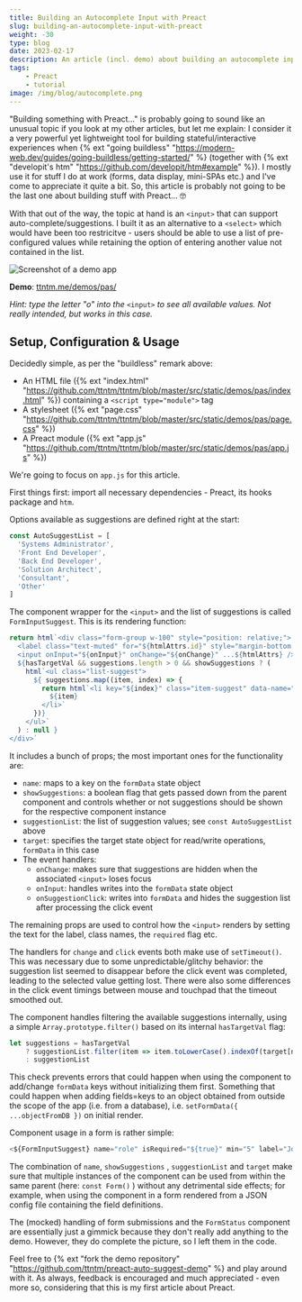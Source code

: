 ```yaml
---
title: Building an Autocomplete Input with Preact
slug: building-an-autocomplete-input-with-preact
weight: -30
type: blog
date: 2023-02-17
description: An article (incl. demo) about building an autocomplete input with Preact.
tags:
    - Preact
    - tutorial
image: /img/blog/autocomplete.png
---
```


"Building something with Preact…" is probably going to sound like an unusual topic if you look at my other articles, but let me explain: I consider it a very powerful yet lightweight tool for building stateful/interactive experiences when {% ext "going buildless" "https://modern-web.dev/guides/going-buildless/getting-started/" %} (together with {% ext "developit's htm" "https://github.com/developit/htm#example" %}). I mostly use it for stuff I do at work (forms, data display, mini-SPAs etc.) and I've come to appreciate it quite a bit. So, this article is probably not going to be the last one about building stuff with Preact… 🤓

With that out of the way, the topic at hand is an `<input>` that can support auto-complete/suggestions. I built it as an alternative to a `<select>` which would have been too restricitve - users should be able to use a list of pre-configured values while retaining the option of entering another value not contained in the list.

<p>
  <img src="/img/blog/autocomplete.png" class="img-fluid img-center" alt="Screenshot of a demo app">
</p>

**Demo**: [ttntm.me/demos/pas/](http://ttntm.me/demos/pas/)

*Hint: type the letter "o" into the* `<input>` *to see all available values. Not really intended, but works in this case.*

## Setup, Configuration & Usage

Decidedly simple, as per the "buildless" remark above:

- An HTML file ({% ext "index.html" "https://github.com/ttntm/ttntm/blob/master/src/static/demos/pas/index.html" %}) containing a `<script type="module">` tag
- A stylesheet ({% ext "page.css" "https://github.com/ttntm/ttntm/blob/master/src/static/demos/pas/page.css" %})
- A Preact module ({% ext "app.js" "https://github.com/ttntm/ttntm/blob/master/src/static/demos/pas/app.js" %})

We're going to focus on `app.js` for this article.

First things first: import all necessary dependencies - Preact, its hooks package and `htm`.

Options available as suggestions are defined right at the start:

```jsx
const AutoSuggestList = [
  'Systems Administrator',
  'Front End Developer',
  'Back End Developer',
  'Solution Architect',
  'Consultant',
  'Other'
]
```

The component wrapper for the `<input>` and the list of suggestions is called `FormInputSuggest`. This is its rendering function:

```jsx
return html`<div class="form-group w-100" style="position: relative;">
  <label class="text-muted" for="${htmlAttrs.id}" style="margin-bottom: 0.25rem;">${label}</label>
  <input onInput="${onInput}" onChange="${onChange}" ...${htmlAttrs} />
  ${hasTargetVal && suggestions.length > 0 && showSuggestions ? (
    html`<ul class="list-suggest">
      ${ suggestions.map((item, index) => {
        return html`<li key="${index}" class="item-suggest" data-name="${name}" onClick="${onSuggestionClick}">
          ${item}
        </li>`
      })}
    </ul>`
  ) : null }
</div>`
```

It includes a bunch of props; the most important ones for the functionality are:

- `name`: maps to a key on the `formData` state object
- `showSuggestions`: a boolean flag that gets passed down from the parent component and controls whether or not suggestions should be shown for the respective component instance
- `suggestionList`: the list of suggestion values; see `const AutoSuggestList` above
- `target`: specifies the target state object for read/write operations, `formData` in this case
- The event handlers:
    - `onChange`: makes sure that suggestions are hidden when the associated `<input>` loses focus
    - `onInput`: handles writes into the `formData` state object
    - `onSuggestionClick`: writes into `formData` and hides the suggestion list after processing the click event

The remaining props are used to control how the `<input>` renders by setting the text for the label, class names, the `required` flag etc.

The handlers for `change` and `click` events both make use of `setTimeout()`. This was necessary due to some unpredictable/glitchy behavior: the suggestion list seemed to disappear before the click event was completed, leading to the selected value getting lost. There were also some differences in the click event timings between mouse and touchpad that the timeout smoothed out.

The component handles filtering the available suggestions internally, using a simple `Array.prototype.filter()` based on its internal `hasTargetVal` flag:

```jsx
let suggestions = hasTargetVal
    ? suggestionList.filter(item => item.toLowerCase().indexOf(target[name].toLowerCase()) > -1)
    : suggestionList
```

This check prevents errors that could happen when using the component to add/change `formData` keys without initializing them first. Something that could happen when adding fields=keys to an object obtained from outside the scope of the app (i.e. from a database), i.e. `setFormData({ ...objectFromDB })` on initial render.

Component usage in a form is rather simple:

```jsx
<${FormInputSuggest} name="role" isRequired="${true}" min="5" label="Job or Role" placeholder="Job/role" showSuggestions="${activeControl === 'role'}" suggestionList="${AutoSuggestList}" target="${formData}" type="text" onChange="${onChangeInputSuggest}" onInput="${handleFormInput}" onSuggestionClick="${onClickInputSuggest}" />
```

The combination of `name`, `showSuggestions` , `suggestionList` and `target` make sure that multiple instances of the component can be used from within the same parent (here: `const Form()` ) without any detrimental side effects; for example, when using the component in a form rendered from a JSON config file containing the field definitions.

The (mocked) handling of form submissions and the `FormStatus` component are essentially just a gimmick because they don't really add anything to the demo. However, they do complete the picture, so I left them in the code.

Feel free to {% ext "fork the demo repository" "https://github.com/ttntm/preact-auto-suggest-demo" %} and play around with it. As always, feedback is encouraged and much appreciated - even more so, considering that this is my first article about Preact.